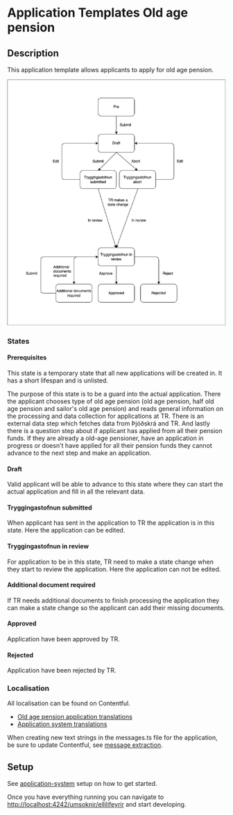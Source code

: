 # Application Templates Old age pension

## Description

This application template allows applicants to apply for old age pension.

![](./assets/old-age-pension-flow-chart.png)

### States

#### Prerequisites

This state is a temporary state that all new applications will be created in. It has a short lifespan and is unlisted.

The purpose of this state is to be a guard into the actual application. There the applicant chooses type of old age pension (old age pension, half old age pension and sailor's old age pension) and reads general information on the processing and data collection for applications at TR. There is an external data step which fetches data from Þjóðskrá and TR. And lastly there is a question step about if applicant has applied from all their pension funds. If they are already a old-age pensioner, have an application in progress or doesn't have applied for all their pension funds they cannot advance to the next step and make an application.

#### Draft

Valid applicant will be able to advance to this state where they can start the actual application and fill in all the relevant data.

#### Tryggingastofnun submitted

When applicant has sent in the application to TR the application is in this state. Here the application can be edited.

#### Tryggingastofnun in review

For application to be in this state, TR need to make a state change when they start to review the application. Here the application can not be edited.

#### Additional document required

If TR needs additional documents to finish processing the application they can make a state change so the applicant can add their missing documents.

#### Approved

Application have been approved by TR.

#### Rejected

Application have been rejected by TR.

### Localisation

All localisation can be found on Contentful.

- [Old age pension application translations](https://app.contentful.com/spaces/8k0h54kbe6bj/entries/oap.application)
- [Application system translations](https://app.contentful.com/spaces/8k0h54kbe6bj/entries/application.system)

When creating new text strings in the messages.ts file for the application, be sure to update Contentful, see [message extraction](../../../../localization/README.md#message-extraction).

## Setup

See [application-system](../../../../../apps/application-system/README.md) setup on how to get started.

Once you have everything running you can navigate to [http://localhost:4242/umsoknir/ellilifeyrir](http://localhost:4242/umsoknir/ellilifeyrir) and start developing.
